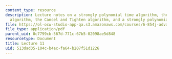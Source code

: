```yaml
---
content_type: resource
description: Lecture notes on a strongly polynomial time algorithm, the Goldberg-Tarjan
  algorithm, the Cancel and Tighten algorithm, and a strongly polynomial bound.
file: https://ol-ocw-studio-app-qa.s3.amazonaws.com/courses/6-854j-advanced-algorithms-fall-2008/513dad35104cb4acfa64b207f51d1226_lect10_22.pdf
file_type: application/pdf
parent_uid: 0c7799cb-567d-771c-67b5-02098ae5d848
resourcetype: Document
title: Lecture 11
uid: 513dad35-104c-b4ac-fa64-b207f51d1226
---
```

